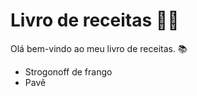 # Livro de receitas :man_cook:

Olá bem-vindo ao meu livro de receitas. :books:

-  Strogonoff de frango 
-  Pavê

 

